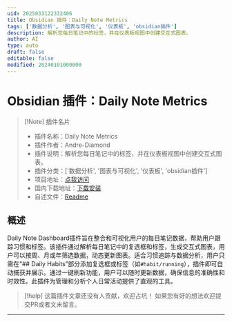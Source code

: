 ```yaml
---
uid: 2025033122332406
title: Obsidian 插件：Daily Note Metrics
tags: ['数据分析', '图表与可视化', '仪表板', 'obsidian插件']
description: 解析您每日笔记中的标签，并在仪表板视图中创建交互式图表。
author: AI
type: auto
draft: false
editable: false
modified: 20240101000000
---
```


# Obsidian 插件：Daily Note Metrics

> [!Note] 插件名片
> - 插件名称：Daily Note Metrics
> - 插件作者：Andre-Diamond
> - 插件说明：解析您每日笔记中的标签，并在仪表板视图中创建交互式图表。
> - 插件分类：['数据分析', '图表与可视化', '仪表板', 'obsidian插件']
> - 项目地址：[点我访问](https://github.com/Andre-Diamond/note-metrics)
> - 国内下载地址：[下载安装](https://pkmer.cn/products/plugin/pluginMarket/?note-metrics)
> - 自述文件：[Readme](https://ghproxy.net/https://raw.githubusercontent.com/Andre-Diamond/note-metrics/master/README.md)



## 概述

Daily Note Dashboard插件旨在整合和可视化用户的每日笔记数据，帮助用户跟踪习惯和标签。该插件通过解析每日笔记中的复选框和标签，生成交互式图表，用户可以按周、月或年筛选数据，动态更新图表。适合习惯追踪与数据分析，用户只需在“## Daily Habits”部分添加复选框或标签（如`#habit/running`），插件即可自动捕获并展示。通过一键刷新功能，用户可以随时更新数据，确保信息的准确性和时效性。此插件为管理和分析个人日常活动提供了直观的工具。


> [!help] 
> 这篇插件文章还没有人贡献，欢迎占坑！
> 如果您有好的想法欢迎提交PR或者文末留言。
> 

---



